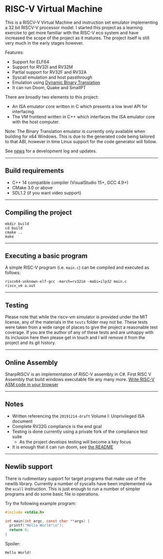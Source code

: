 # RISC-V Virtual Machine

This is a RISCV-V Virtual Machine and instruction set emulator implementing a 32 bit RISCV-V processor model.  I started this project as a learning exercise to get more familiar with the RISC-V eco system and have increased the scope of the project as it matures.  The project itself is still very much in the early stages however.

Features:
- Support for ELF64
- Support for RV32I and RV32M
- Partial support for RV32F and RV32A
- Syscall emulation and host passthrough
- Emulation using [Dynamic Binary Translation](https://en.wikipedia.org/wiki/Binary_translation#Dynamic_binary_translation)
- It can run Doom, Quake and SmallPT

There are broadly two elements to this project:
- An ISA emulator core written in C which presents a low level API for interfacing.
- The VM frontend written in C++ which interfaces the ISA emulator core with the host computer.

Note: The Binary Translation emulator is currently only available when building for x64 Windows. This is due to the generated code being tailored to that ABI, however in time Linux support for the code generator will follow.

See [news](NEWS.md) for a development log and updates.

----
## Build requirements
- C++ 14 compatible compiler  (VisualStudio 15+, GCC 4.9+)
- CMake 3.0 or above
- SDL1.2 (if you want video support)

----
## Compiling the project
```
mkdir build
cd build
cmake ..
make
```


----
## Executing a basic program

A simple RISC-V program (i.e. `main.c`) can be compiled and executed as follows:
```
riscv64-unknown-elf-gcc -march=rv32im -mabi=ilp32 main.c
riscv_vm a.out
```


----
## Testing
Please note that while the riscv-vm simulator is provided under the MIT license, any of the materials in the `tests` folder may not be.
These tests were taken from a wide range of places to give the project a reasonable test coverage.
If you are the author of any of these tests and are unhappy with its inclusion here then please get in touch and I will remove it from the project and its git history.


----

## Online Assembly 
SharpRISCV is an implementation of RISC-V assembly in C#. First RISC V Assembly that build windows executable file any many more. [Write RISC-V ASM code in your browser](https://rizwan3d.github.io/SharpRISCV/)

----

## Notes

- Written referencing the `20191214-draft` Volume I: Unprivileged ISA document
- Complete RV32G compliance is the end goal
- Testing is done currently using a private fork of the compliance test suite
  - As the project develops testing will become a key focus
- It is enough that it can run doom, see [the README](tests/doom/README.md)


----
## Newlib support

There is rudimentary support for target programs that make use of the newlib library.
Currently a number of syscalls have been implemented via the `ecall` instruction.
This is just enough to run a number of simpler programs and do some basic file io operations.

Try the following example program:

```C
#include <stdio.h>

int main(int argc, const char **args) {
  printf("Hello World!\n");
  return 0;
}
```

Spoiler:
```
Hello World!
```